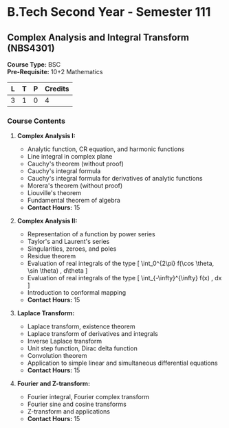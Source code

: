 # B.Tech Second Year - Semester 111

## Complex Analysis and Integral Transform (NBS4301)

**Course Type:** BSC  
**Pre-Requisite:** 10+2 Mathematics

| L | T | P | Credits |
|---|---|---|---------|
| 3 | 1 | 0 | 4       |

### Course Contents

1. **Complex Analysis I:**
   - Analytic function, CR equation, and harmonic functions
   - Line integral in complex plane
   - Cauchy's theorem (without proof)
   - Cauchy's integral formula
   - Cauchy's integral formula for derivatives of analytic functions
   - Morera's theorem (without proof)
   - Liouville's theorem
   - Fundamental theorem of algebra
   - **Contact Hours:** 15

2. **Complex Analysis II:**
   - Representation of a function by power series
   - Taylor's and Laurent's series
   - Singularities, zeroes, and poles
   - Residue theorem
   - Evaluation of real integrals of the type 
     \[
     \int_0^{2\pi} f(\cos \theta, \sin \theta) \, d\theta
     \]
   - Evaluation of real integrals of the type
     \[
     \int_{-\infty}^{\infty} f(x) \, dx
     \]
   - Introduction to conformal mapping
   - **Contact Hours:** 15

3. **Laplace Transform:**
   - Laplace transform, existence theorem
   - Laplace transform of derivatives and integrals
   - Inverse Laplace transform
   - Unit step function, Dirac delta function
   - Convolution theorem
   - Application to simple linear and simultaneous differential equations
   - **Contact Hours:** 15

4. **Fourier and Z-transform:**
   - Fourier integral, Fourier complex transform
   - Fourier sine and cosine transforms
   - Z-transform and applications
   - **Contact Hours:** 15
